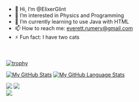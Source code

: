 - 👋 Hi, I’m @ElixerGlint
- 👀 I’m interested in Physics and Programming
- 🌱 I’m currently learning to use Java with HTML
- 📫 How to reach me: everett.rumery@gmail.com
- ⚡ Fun fact: I have two cats

<br><br>
[![trophy](https://github-profile-trophy.vercel.app/?username=ElixerGlint&margin-w=8)](https://github.com/ryo-ma/github-profile-trophy)

[![My GitHub Stats](https://github-readme-stats.vercel.app/api/?username=ElixerGlint&count_private=true&theme=tokyonight&showicons=true)]()
[![My GitHub Language Stats](https://github-readme-stats.vercel.app/api/top-langs/?username=ElixerGlint&langs_count=5&theme=tokyonight)]()


![](https://github-readme-stats.vercel.app/api?username=ElixerGlint&theme=light&hide_border=false&include_all_commits=true&count_private=true)
![](https://github-readme-streak-stats.herokuapp.com/?user=ElixerGlint&theme=light&hide_border=false)<br/>
![](https://github-readme-stats.vercel.app/api/top-langs/?username=ElixerGlint&theme=light&hide_border=false&include_all_commits=true&count_private=true&layout=compact)

